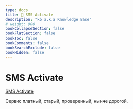 ```yaml
---
type: docs
title: 🔷 SMS Activate
description: "kb a.k.a Knowledge Base"
# weight: 900
bookCollapseSection: false
bookFlatSection: false
bookToc: false
bookComments: false
bookSearchExclude: false
bookHidden: false
---
```


# SMS Activate

[SMS Activate](https://sms-activate.org/?nt)

Сервис платный, старый, проверенный, нынче дорогой.
